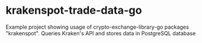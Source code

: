 # krakenspot-trade-data-go
Example project showing usage of crypto-exchange-library-go packages "krakenspot". Queries Kraken's API and stores data in PostgreSQL database
